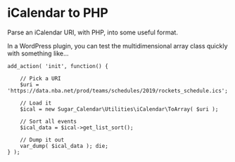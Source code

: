 # iCalendar to PHP

Parse an iCalendar URI, with PHP, into some useful format.

In a WordPress plugin, you can test the multidimensional array class quickly with something like...

```
add_action( 'init', function() {

	// Pick a URI
	$uri = 'https://data.nba.net/prod/teams/schedules/2019/rockets_schedule.ics';

	// Load it
	$ical = new Sugar_Calendar\Utilities\iCalendar\ToArray( $uri );

	// Sort all events
	$ical_data = $ical->get_list_sort();

	// Dump it out
	var_dump( $ical_data ); die;
} );
```
